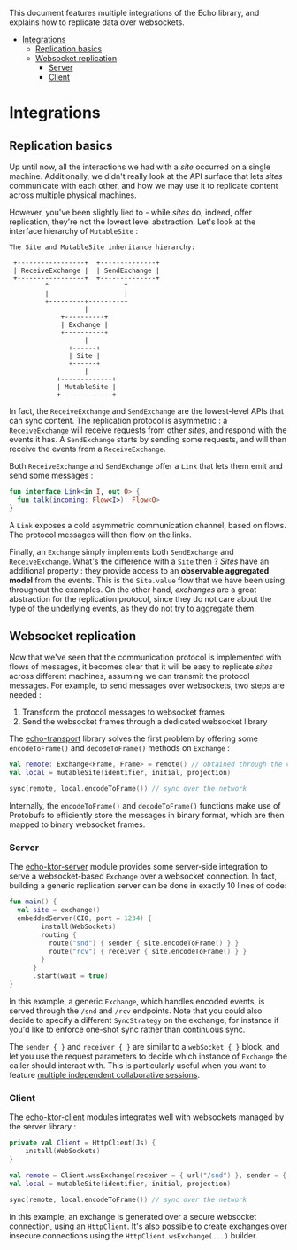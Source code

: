 This document features multiple integrations of the Echo library, and explains how to replicate data over websockets.

<!--- TOC --->
- [Integrations](#integrations)
  - [Replication basics](#replication-basics)
  - [Websocket replication](#websocket-replication)
    - [Server](#server)
    - [Client](#client)
<!--- END --->

# Integrations

## Replication basics

Up until now, all the interactions we had with a _site_ occurred on a single machine. Additionally, we didn't really look at the API surface that lets _sites_ communicate with each other, and how we may use it to replicate content across multiple physical machines.

However, you've been slightly lied to - while _sites_ do, indeed, offer replication, they're not the lowest level abstraction. Let's look at the interface hierarchy of `MutableSite` :

```text
The Site and MutableSite inheritance hierarchy:

 +-----------------+  +--------------+    	               
 | ReceiveExchange |  | SendExchange |                    
 +-----------------+  +--------------+                    
         ^                   ^                            
         |                   |                            
         +---------+---------+                            
                   |                         
             +----------+                                
             | Exchange |                                
             +----------+                                
                   |                                          
               +------+                                  
               | Site |                                  
               +------+                                  
                   |                                     
            +-------------+                               
            | MutableSite |                               
            +-------------+       
```

In fact, the `ReceiveExchange` and `SendExchange` are the lowest-level APIs that can sync content. The replication protocol is asymmetric : a `ReceiveExchange` will receive requests from other _sites_, and respond with the events it has. A `SendExchange` starts by sending some requests, and will then receive the events from a `ReceiveExchange`.

Both `ReceiveExchange` and `SendExchange` offer a `Link` that lets them emit and send some messages :

```kotlin
fun interface Link<in I, out O> {
  fun talk(incoming: Flow<I>): Flow<O>
}
```

A `Link` exposes a cold asymmetric communication channel, based on flows. The protocol messages will then flow on the links.

Finally, an `Exchange` simply implements both `SendExchange` and `ReceiveExchange`. What's the difference with a `Site` then ? _Sites_ have an additional property : they provide access to an **observable aggregated model** from the events. This is the `Site.value` flow that we have been using throughout the examples. On the other hand, _exchanges_ are a great abstraction for the replication protocol, since they do not care about the type of the underlying events, as they do not try to aggregate them.

## Websocket replication

Now that we've seen that the communication protocol is implemented with flows of messages, it becomes clear that it will be easy to replicate _sites_ across different machines, assuming we can transmit the protocol messages. For example, to send messages over websockets, two steps are needed :

1. Transform the protocol messages to websocket frames
2. Send the websocket frames through a dedicated websocket library

The [echo-transport](https://github.com/markdown-party/mono/tree/main/echo-transport) library solves the first problem by offering some `encodeToFrame()` and `decodeToFrame()` methods on `Exchange` :

```kotlin
val remote: Exchange<Frame, Frame> = remote() // obtained through the client or server integrations
val local = mutableSite(identifier, initial, projection)

sync(remote, local.encodeToFrame()) // sync over the network
```

Internally, the `encodeToFrame()` and `decodeToFrame()` functions make use of Protobufs to efficiently store the messages in binary format, which are then mapped to binary websocket frames.

### Server

The [echo-ktor-server](https://github.com/markdown-party/mono/tree/main/echo-ktor-server) module provides some server-side integration to serve a websocket-based `Exchange` over a websocket connection. In fact, building a generic replication server can be done in exactly 10 lines of code:

```kotlin
fun main() {
  val site = exchange()
  embeddedServer(CIO, port = 1234) {
        install(WebSockets)
        routing {
          route("snd") { sender { site.encodeToFrame() } }
          route("rcv") { receiver { site.encodeToFrame() } }
        }
      }
      .start(wait = true)
}
```

In this example, a generic `Exchange`, which handles encoded events, is served through the `/snd` and `/rcv` endpoints. Note that you could also decide to specify a different `SyncStrategy` on the exchange, for instance if you'd like to enforce one-shot sync rather than continuous sync.

The `sender { }` and `receiver { }` are similar to a `webSocket { }` block, and let you use the request parameters to decide which instance of `Exchange` the caller should interact with. This is particularly useful when you want to feature [multiple independent collaborative sessions](https://github.com/markdown-party/mono/blob/main/markdown-backend/src/main/kotlin/io/github/alexandrepiveteau/markdown/backend/main.kt#L26-L37).

### Client

The [echo-ktor-client](https://github.com/markdown-party/mono/tree/main/echo-ktor-client) modules integrates well with websockets managed by the server library :

```kotlin
private val Client = HttpClient(Js) { 
    install(WebSockets) 
}

val remote = Client.wssExchange(receiver = { url("/snd") }, sender = { url("/rcv") })
val local = mutableSite(identifier, initial, projection)

sync(remote, local.encodeToFrame()) // sync over the network
```

In this example, an exchange is generated over a secure websocket connection, using an `HttpClient`. It's also possible to create exchanges over insecure connections using the `HttpClient.wsExchange(...)` builder.

